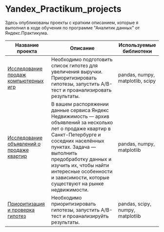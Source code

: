 # Yandex_Practikum_projects

Здесь опубликованы проекты с кратким описанием, которые я выполнил в ходе обучения по программе "Аналитик данных" от Яндекс.Практикума.

| Название проекта | Описание | Используемые библиотеки |
| --- | --- | --- |
| [Исследование продаж компьютерных игр](https://github.com/Georgiy2002/Yandex_Practikum_projects/tree/main/Computer_game_sales_research)|Необходимо подготовить список гипотез для увеличения выручки. Приоритизировать гипотезы, запустить A/B-тест и проанализировать результаты.  | pandas, numpy, matplotlib, scipy |
| [Исследование объявлений о продаже квартир](https://github.com/Georgiy2002/Yandex_Practikum_projects/tree/main/Research-on-apartment-listings)|В вашем распоряжении данные сервиса Яндекс Недвижимость — архив объявлений за несколько лет о продаже квартир в Санкт-Петербурге и соседних населённых пунктах. Задача — выполнить предобработку данных и изучить их, чтобы найти интересные особенности и зависимости, которые существуют на рынке недвижимости. | pandas, numpy, matplotlib |
|[Приоритизация и проверка гипотез](https://github.com/Georgiy2002/Yandex_Practikum_projects/tree/main/Hypothesis_analysis)|Необходимо приоритизировать гипотезы, запустить A/B-тест и проанализируйть результаты.| pandas, scipy, numpy, matplotlib |
